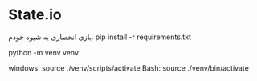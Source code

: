 # State.io
بازی انحصاری به شیوه خودم.
pip install -r requirements.txt

python -m venv venv

windows:
source ./venv/scripts/activate
Bash:
source ./venv/bin/activate
